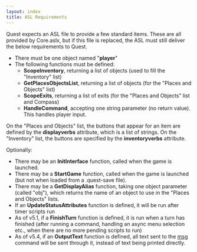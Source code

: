 ```yaml
---
layout: index
title: ASL Requirements
---
```


Quest expects an ASL file to provide a few standard items. These are all provided by Core.aslx, but if this file is replaced, the ASL must still deliver the below requirements to Quest.

-   There must be one object named "**player**"
-   The following functions must be defined:
    -   **ScopeInventory**, returning a list of objects (used to fill the "Inventory" list)
    -   **GetPlacesObjectsList**, returning a list of objects (for the "Places and Objects" list)
    -   **ScopeExits**, returning a list of exits (for the "Places and Objects" list and Compass)
    -   **HandleCommand**, accepting one string parameter (no return value). This handles player input.

On the "Places and Objects" list, the buttons that appear for an item are defined by the **displayverbs** attribute, which is a list of strings. On the "Inventory" list, the buttons are specified by the **inventoryverbs** attribute.

Optionally:

-   There may be an **InitInterface** function, called when the game is launched.
-   There may be a **StartGame** function, called when the game is launched (but not when loaded from a .quest-save file).
-   There may be a **GetDisplayAlias** function, taking one object parameter (called "obj"), which returns the name of an object to use in the "Places and Objects" lists.
-   If an **UpdateStatusAttributes** function is defined, it will be run after timer scripts run
-   As of v5.1, if a **FinishTurn** function is defined, it is run when a turn has finished (after running a command, handling an async menu selection etc., when there are no more pending scripts to run)
-   As of v5.4, if an **OutputText** function is defined, all text sent to the [msg](scripts/msg.html) command will be sent through it, instead of text being printed directly.

